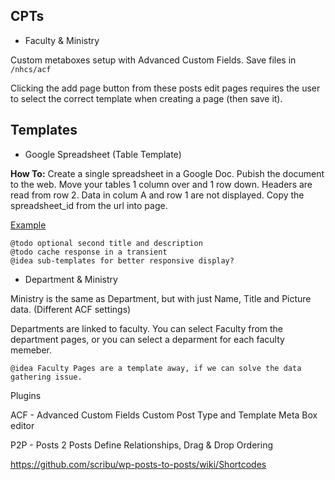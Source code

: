 
## CPTs

- Faculty & Ministry

Custom metaboxes setup with Advanced Custom Fields. Save files in `/nhcs/acf`

Clicking the add page button from these posts edit pages requires the user to select the correct template when creating a page (then save it).


## Templates

- Google Spreadsheet (Table Template)

**How To:** Create a single spreadsheet in a Google Doc. Pubish the document to the web. Move your tables 1 column over and 1 row down. Headers are read from row 2. Data in colum A and row 1 are not displayed. Copy the spreadsheet_id from the url into page.

[Example](https://docs.google.com/spreadsheets/d/1_VHSGDt19QbriEOR55C1WwT1fIm1YPBHuekzsV1kJVs/edit?pli=1#gid=0)

    @todo optional second title and description
    @todo cache response in a transient
    @idea sub-templates for better responsive display?


- Department & Ministry

Ministry is the same as Department, but with just Name, Title and Picture data. (Different ACF settings)

Departments are linked to faculty. You can select Faculty from the department pages, or you can select a deparment for each faculty memeber.

    @idea Faculty Pages are a template away, if we can solve the data gathering issue.


Plugins 

ACF - Advanced Custom Fields
Custom Post Type and Template Meta Box editor

P2P - Posts 2 Posts
Define Relationships, Drag & Drop Ordering

https://github.com/scribu/wp-posts-to-posts/wiki/Shortcodes
